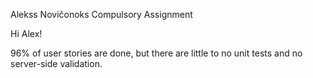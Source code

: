 Alekss Novičonoks Compulsory Assignment

  Hi Alex!

  96% of user stories are done, but there are little to no unit tests and no server-side validation.
